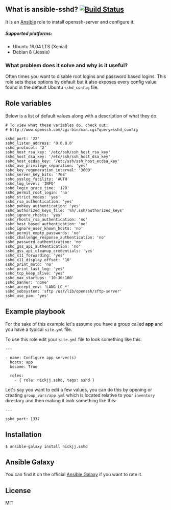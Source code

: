 ## What is ansible-sshd? [![Build Status](https://secure.travis-ci.org/nickjj/ansible-sshd.png)](http://travis-ci.org/nickjj/ansible-sshd)

It is an [Ansible](http://www.ansible.com/home) role to install openssh-server
and configure it.

##### Supported platforms:

- Ubuntu 16.04 LTS (Xenial)
- Debian 8 (Jessie)

### What problem does it solve and why is it useful?

Often times you want to disable root logins and password based logins. This
role sets those options by default but it also exposes every config value found
in the default Ubuntu `sshd_config` file.

## Role variables

Below is a list of default values along with a description of what they do.

```
# To view what these variables do, check out:
# http://www.openssh.com/cgi-bin/man.cgi?query=sshd_config

sshd_port: '22'
sshd_listen_address: '0.0.0.0'
sshd_protocol: '2'
sshd_host_rsa_key: '/etc/ssh/ssh_host_rsa_key'
sshd_host_dsa_key: '/etc/ssh/ssh_host_dsa_key'
sshd_host_ecdsa_key: '/etc/ssh/ssh_host_ecdsa_key'
sshd_use_privilege_separation: 'yes'
sshd_key_regeneration_interval: '3600'
sshd_server_key_bits: '768'
sshd_syslog_facility: 'AUTH'
sshd_log_level: 'INFO'
sshd_login_grace_time: '120'
sshd_permit_root_login: 'no'
sshd_strict_modes: 'yes'
sshd_rsa_authentication: 'yes'
sshd_pubkey_authentication: 'yes'
sshd_authorized_keys_file: '%h/.ssh/authorized_keys'
sshd_ignore_rhosts: 'yes'
sshd_rhosts_rsa_authentication: 'no'
sshd_host_based_authentication: 'no'
sshd_ignore_user_known_hosts: 'no'
sshd_permit_empty_passwords: 'no'
sshd_challenge_response_authentication: 'no'
sshd_password_authentication: 'no'
sshd_gss_api_authentication: 'no'
sshd_gss_api_cleanup_credentials: 'yes'
sshd_x11_forwarding: 'yes'
sshd_x11_display_offset: '10'
sshd_print_motd: 'no'
sshd_print_last_log: 'yes'
sshd_tcp_keep_alive: 'yes'
sshd_max_startups: '10:30:100'
sshd_banner: 'none'
sshd_accept_env: 'LANG LC_*'
sshd_subsystem: 'sftp /usr/lib/openssh/sftp-server'
sshd_use_pam: 'yes'
```

## Example playbook

For the sake of this example let's assume you have a group called **app** and
you have a typical `site.yml` file.

To use this role edit your `site.yml` file to look something like this:

```
---

- name: Configure app server(s)
  hosts: app
  become: True

  roles:
    - { role: nickjj.sshd, tags: sshd }
```

Let's say you want to edit a few values, you can do this by opening or creating
`group_vars/app.yml` which is located relative to your `inventory` directory
and then making it look something like this:

```
---

sshd_port: 1337
```

## Installation

`$ ansible-galaxy install nickjj.sshd`

## Ansible Galaxy

You can find it on the official
[Ansible Galaxy](https://galaxy.ansible.com/nickjj/sshd/) if you want to
rate it.

## License

MIT
